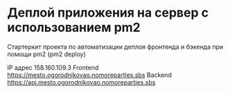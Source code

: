 # Деплой приложения на сервер с использованием pm2

Стартеркит проекта по автоматизации деплоя фронтенда и бэкенда при помощи pm2 (pm2 deploy)

IP адрес 158.160.109.3
Frontend https://mesto.ogorodnikovao.nomoreparties.sbs
Backend https://api.mesto.ogorodnikovao.nomoreparties.sbs
